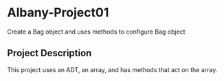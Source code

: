 # Albany-Project01
Create a Bag object and uses methods to configure Bag object

## Project Description
This project uses an ADT, an array, and has methods that act on the array.

